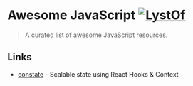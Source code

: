 # Awesome JavaScript [![LystOf](https://cdn.rawgit.com/sindresorhus/awesome/d7305f38d29fed78fa85652e3a63e154dd8e8829/media/badge.svg)](https://lystof.com)  
 > A curated list of awesome JavaScript resources.
 
 ## Links
	
 - [constate](https://github.com/diegohaz/constate) - Scalable state using React Hooks & Context 

	
